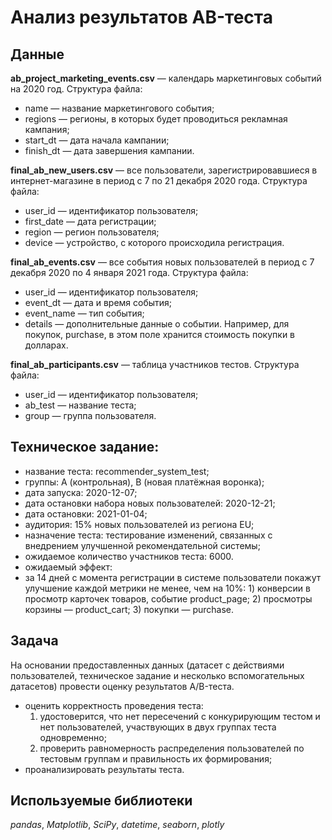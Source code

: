 # Анализ результатов AB-теста

## Данные

**ab_project_marketing_events.csv** — календарь маркетинговых событий на 2020 год. Структура файла: 
- name — название маркетингового события;
- regions — регионы, в которых будет проводиться рекламная кампания;
- start_dt — дата начала кампании;
- finish_dt — дата завершения кампании.

**final_ab_new_users.csv** — все пользователи, зарегистрировавшиеся в интернет-магазине в период с 7 по 21 декабря 2020 года. Структура файла: 
- user_id — идентификатор пользователя;
- first_date — дата регистрации;
- region — регион пользователя;
- device — устройство, с которого происходила регистрация.

**final_ab_events.csv** — все события новых пользователей в период с 7 декабря 2020 по 4 января 2021 года. Структура файла: 
- user_id — идентификатор пользователя;
- event_dt — дата и время события;
- event_name — тип события;
- details — дополнительные данные о событии. Например, для покупок, purchase, в этом поле хранится стоимость покупки в долларах.
 
**final_ab_participants.csv** — таблица участников тестов. Структура файла: 
- user_id — идентификатор пользователя;
- ab_test — название теста;
- group — группа пользователя.

## Техническое задание:

- название теста: recommender_system_test;
- группы: А (контрольная), B (новая платёжная воронка);
- дата запуска: 2020-12-07;
- дата остановки набора новых пользователей: 2020-12-21;
- дата остановки: 2021-01-04;
- аудитория: 15% новых пользователей из региона EU;
- назначение теста: тестирование изменений, связанных с внедрением улучшенной рекомендательной системы;
- ожидаемое количество участников теста: 6000.
- ожидаемый эффект:
- за 14 дней с момента регистрации в системе пользователи покажут улучшение каждой метрики не менее, чем на 10%: 1) конверсии в просмотр карточек товаров, событие product_page; 2) просмотры корзины — product_cart; 3) покупки — purchase.

## Задача
На основании предоставленных данных (датасет с действиями пользователей, техническое задание и несколько вспомогательных датасетов) провести оценку результатов A/B-теста.

 - оценить корректность проведения теста: 
     1) удостоверится, что нет пересечений с конкурирующим тестом и нет пользователей, участвующих в двух группах теста одновременно; 
     2) проверить равномерность распределения пользователей по тестовым группам и правильность их формирования;
 - проанализировать результаты теста. 

## Используемые библиотеки
*pandas*,
*Matplotlib*,
*SciPy*,
*datetime*,
*seaborn*,
*plotly*
